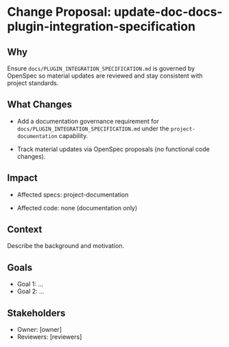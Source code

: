 # Change Proposal: update-doc-docs-plugin-integration-specification

## Why

Ensure `docs/PLUGIN_INTEGRATION_SPECIFICATION.md` is governed by OpenSpec so material updates are reviewed and stay consistent with project standards.

## What Changes

- Add a documentation governance requirement for `docs/PLUGIN_INTEGRATION_SPECIFICATION.md` under the `project-documentation` capability.

- Track material updates via OpenSpec proposals (no functional code changes).

## Impact

- Affected specs: project-documentation

- Affected code: none (documentation only)

## Context

Describe the background and motivation.


## Goals

- Goal 1: ...
- Goal 2: ...


## Stakeholders

- Owner: [owner]
- Reviewers: [reviewers]

